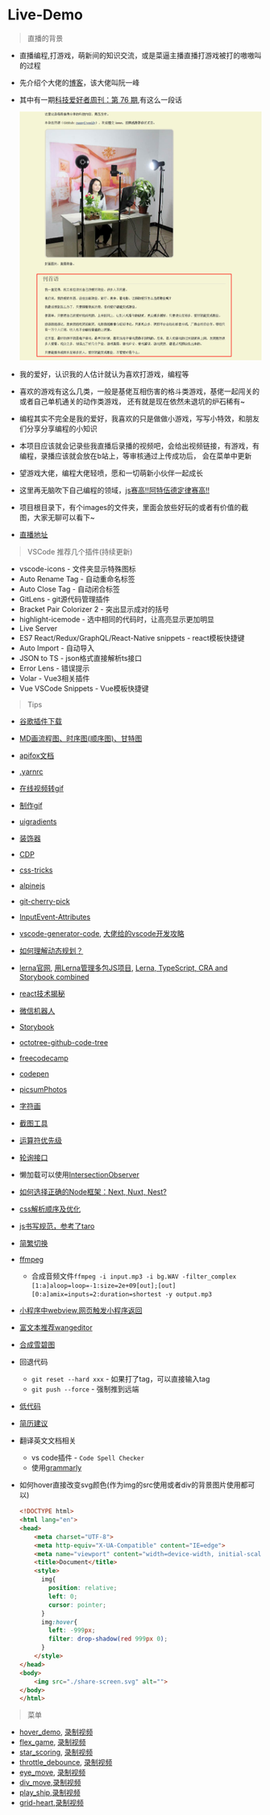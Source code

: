# Live-Demo

> 直播的背景

* 直播编程,打游戏，萌新间的知识交流，或是菜逼主播直播打游戏被打的嗷嗷叫的过程
* 先介绍个大佬的[博客](http://www.ruanyifeng.com/home.html)，该大佬叫阮一峰
* 其中有一期[科技爱好者周刊：第 76 期](http://www.ruanyifeng.com/blog/2019/10/weekly-issue-76.html),有这么一段话

    ![](./images/直播的开始.jpg)

* 我的爱好，认识我的人估计就认为喜欢打游戏，编程等
* 喜欢的游戏有这么几类，一般是基佬互相伤害的格斗类游戏，基佬一起闯关的或者自己单机通关的动作类游戏，
    还有就是现在依然未退坑的炉石稀有~
* 编程其实不完全是我的爱好，我喜欢的只是做做小游戏，写写小特效，和朋友们分享分享编程的小知识
* 本项目应该就会记录些我直播后录播的视频吧，会给出视频链接，有游戏，有编程，录播应该就会放在b站上，等审核通过上传成功后，
    会在菜单中更新
* 望游戏大佬，编程大佬轻喷，愿和一切萌新小伙伴一起成长
* 这里再无脑吹下自己编程的领域，[js赛高!!阿特伍德定律赛高!!](http://baijiahao.baidu.com/s?id=1568282895946368&wfr=spider&for=pc)
* 项目根目录下，有个images的文件夹，里面会放些好玩的或者有价值的截图，大家无聊可以看下~
* [直播地址](https://live.bilibili.com/11287766)

> VSCode 推荐几个插件(持续更新)

* vscode-icons - 文件夹显示特殊图标 
* Auto Rename Tag - 自动重命名标签
* Auto Close Tag - 自动闭合标签
* GitLens - git源代码管理插件 
* Bracket Pair Colorizer 2 - 突出显示成对的括号
* highlight-icemode - 选中相同的代码时，让高亮显示更加明显
* Live Server
* ES7 React/Redux/GraphQL/React-Native snippets - react模板快捷键
* Auto Import - 自动导入
* JSON to TS - json格式直接解析ts接口
* Error Lens - 错误提示
* Volar - Vue3相关插件
* Vue VSCode Snippets - Vue模板快捷键

> Tips

* [谷歌插件下载](https://chrome.zzzmh.cn/#/index)
* [MD画流程图、时序图(顺序图)、甘特图](https://www.jianshu.com/p/7ddbb7dc8fec)
* [apifox文档](https://www.apifox.cn/help/)
* [.yarnrc](https://gist.github.com/wayou/a1a6fb1fc5153bc20829c7b2700ec0bc)
* [在线视频转gif](https://airmore.cn/video-to-gif-online)
* [制作gif](https://www.cockos.com/licecap/)
* [uigradients](https://uigradients.com/)
* [装饰器](https://www.jianshu.com/p/d2f52a6b9a67)
* [CDP](https://chromedevtools.github.io/devtools-protocol/)
* [css-tricks](https://css-tricks.com/)
* [alpinejs](https://www.alpinejs.cn/)
* [git-cherry-pick](http://www.ruanyifeng.com/blog/2020/04/git-cherry-pick.html)
* [InputEvent-Attributes](https://rawgit.com/w3c/input-events/v1/index.html#interface-InputEvent-Attributes)
* [vscode-generator-code](https://github.com/Microsoft/vscode-generator-code), [大佬给的vscode开发攻略](http://blog.haoji.me/vscode-plugin-overview.html)
* [如何理解动态规划？](https://www.zhihu.com/question/39948290)
* [lerna官网](https://lerna.js.org/), [用Lerna管理多包JS项目](https://zhuanlan.zhihu.com/p/33858131), [Lerna, TypeScript, CRA and Storybook combined](https://github.com/shnydercom/lerna-typescript-cra-uilib-starter)
* [react技术揭秘](https://react.iamkasong.com/#%E5%AF%BC%E5%AD%A6%E8%A7%86%E9%A2%91)
* [微信机器人](https://www.cnblogs.com/twodog/p/12513976.html)
* [Storybook](https://storybook.js.org/docs/react/get-started/introduction)
* [octotree-github-code-tree](https://chrome.google.com/webstore/detail/octotree-github-code-tree/bkhaagjahfmjljalopjnoealnfndnagc)
* [freecodecamp](https://learn.freecodecamp.one/)
* [codepen](https://codepen.io/)
* [picsumPhotos](https://picsum.photos/)
* [字符画](http://patorjk.com/software/taag)
* [截图工具](https://sspai.com/post/43937)
* [运算符优先级](https://developer.mozilla.org/zh-CN/docs/Web/JavaScript/Reference/Operators/Operator_Precedence)
* [轮询接口](https://www.cnblogs.com/slongs/p/11559527.html)
* 懒加载可以使用[IntersectionObserver](http://www.ruanyifeng.com/blog/2016/11/intersectionobserver_api.html)
* [如何选择正确的Node框架：Next, Nuxt, Nest?](https://segmentfault.com/a/1190000019067086)
* [css解析顺序及优化](https://blog.csdn.net/jinboker/article/details/52126021?utm_medium=distribute.pc_relevant.none-task-blog-BlogCommendFromMachineLearnPai2-1.compare&depth_1-utm_source=distribute.pc_relevant.none-task-blog-BlogCommendFromMachineLearnPai2-1.compare)
* [js书写规范，参考了taro](https://taro-docs.jd.com/taro/docs/2.x/spec-for-taro/#javascript-书写规范)
* [简繁切换](https://github.com/mumuy/chinese-transverter)
* [ffmpeg](https://ffmpeg.org/)
    * 合成音频文件`ffmpeg -i input.mp3 -i bg.WAV -filter_complex [1:a]aloop=loop=-1:size=2e+09[out];[out][0:a]amix=inputs=2:duration=shortest -y output.mp3`
* [小程序中webview,网页触发小程序返回](https://blog.csdn.net/qq_36229632/article/details/100979754)
* [富文本推荐wangeditor](https://www.wangeditor.com/)
* [合成雪碧图](http://alloyteam.github.io/gopng/)
* 回退代码
    * `git reset --hard xxx` - 如果打了tag，可以直接输入tag
    * `git push --force` - 强制推到远端

* [低代码](https://www.jianshu.com/p/ca4cef706698?utm_campaign=haruki&utm_content=note&utm_medium=seo_notes&utm_source=recommendation)
* [简历建议](https://juejin.cn/post/6947863151761162276)
* 翻译英文文档相关
    * vs code插件 -  `Code Spell Checker`
    * 使用[grammarly](https://www.grammarly.com/)

* 如何hover直接改变svg颜色(作为img的src使用或者div的背景图片使用都可以)
    ```html
    <!DOCTYPE html>
    <html lang="en">
    <head>
        <meta charset="UTF-8">
        <meta http-equiv="X-UA-Compatible" content="IE=edge">
        <meta name="viewport" content="width=device-width, initial-scale=1.0">
        <title>Document</title>
        <style>
          img{
            position: relative;
            left: 0;
            cursor: pointer;
          }
          img:hover{
            left: -999px;
            filter: drop-shadow(red 999px 0);
          } 
        </style>
    </head>
    <body>
        <img src="./share-screen.svg" alt="">
    </body>
    </html>
    ```

> 菜单   

* [hover_demo](https://qianfengg.github.io/Live-Demo/01-20/01-hover_demo/), [录制视频](https://www.bilibili.com/video/av72032058)
* [flex_game](https://flexboxfroggy.com/), [录制视频](https://www.bilibili.com/video/av70801303)
* [star_scoring](https://qianfengg.github.io/Live-Demo/01-20/03-star_scoring/), [录制视频](https://www.bilibili.com/video/av71020298)   
* [throttle_debounce](https://qianfengg.github.io/Live-Demo/01-20/08-throttle_debounce/), [录制视频](https://www.bilibili.com/video/av74880153)
* [eye_move](https://qianfengg.github.io/Live-Demo/01-20/15-eye_move/), [录制视频](https://www.bilibili.com/video/av89274915) 
* [div_move](https://qianfengg.github.io/Live-Demo/01-20/12-move_div/),[录制视频](https://www.bilibili.com/video/av82881560)
* [play_ship](https://qianfengg.github.io/Live-Demo/01-20/20-play_ship/),[录制视频](https://www.bilibili.com/video/BV1eE411p7ga)
* [grid-heart](https://qianfengg.github.io/Live-Demo/21-40/37-grid_heart/),[录制视频](https://www.bilibili.com/video/BV1Ct4y1a78i/)
